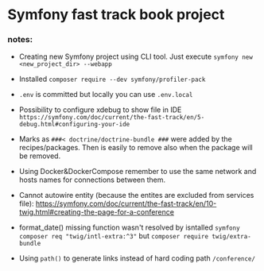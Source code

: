 # Symfony fast track book project

### notes:
* Creating new Symfony project using CLI tool. Just execute `symfony new <new_project_dir> --webapp`
* Installed `composer require --dev symfony/profiler-pack`
* `.env` is committed but locally you can use `.env.local` 

* Possibility to configure xdebug to show file in IDE `https://symfony.com/doc/current/the-fast-track/en/5-debug.html#configuring-your-ide`

* Marks as `###< doctrine/doctrine-bundle ###` were added by the recipes/packages. Then is easily to remove also when
the package will be removed.

* Using Docker&DockerCompose remember to use the same network and hosts names for connections between them.

* Cannot autowire entity (because the entites are excluded from services file): https://symfony.com/doc/current/the-fast-track/en/10-twig.html#creating-the-page-for-a-conference

* format_date() missing function wasn't resolved by isntalled `symfony composer req "twig/intl-extra:^3"` but `composer require twig/extra-bundle`

* Using `path()` to generate links instead of hard coding path `/conference/`